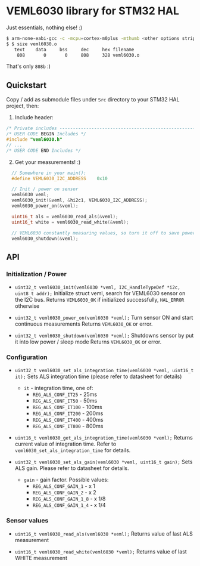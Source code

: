 # VEML6030 library for STM32 HAL
Just essentials, nothing else! :)

```bash
$ arm-none-eabi-gcc -c -mcpu=cortex-m0plus -mthumb <other options stripped> veml6030.o
$ $ size veml6030.o
   text    data     bss     dec     hex filename
    808       0       0     808     328 veml6030.o
```
That's only `808b` :)

## Quickstart
Copy / add as submodule files under `Src` directory to your STM32 HAL project, then:
1. Include header:
```cpp
/* Private includes ----------------------------------------------------------*/
/* USER CODE BEGIN Includes */
#include "veml6030.h"
// ...
/* USER CODE END Includes */
```
2. Get your measurements! :)
```cpp
  // Somewhere in your main():
  #define VEML6030_I2C_ADDRESS    0x10

  // Init / power on sensor
  veml6030 veml;
  veml6030_init(&veml, &hi2c1, VEML6030_I2C_ADDRESS);
  veml6030_power_on(&veml);

  uint16_t als = veml6030_read_als(&veml);
  uint16_t white = veml6030_read_white(&veml);

  // VEML6030 constantly measuring values, so turn it off to save power
  veml6030_shutdown(&veml);
```



## API

### Initialization / Power

 * `uint32_t veml6030_init(veml6030 *veml, I2C_HandleTypeDef *i2c, uint8_t addr);`
   Initialize struct veml, search for VEML6030 sensor on the I2C bus.
   Returns `VEML6030_OK` if initialized successfully, `HAL_ERROR` otherwise

 * `uint32_t veml6030_power_on(veml6030 *veml);`
   Turn sensor ON and start continuous measurements
   Returns `VEML6030_OK` or error.

 * `uint32_t veml6030_shutdown(veml6030 *veml);`
   Shutdowns sensor by put it into low power / sleep mode
   Returns `VEML6030_OK` or error.

### Configuration
 * `uint32_t veml6030_set_als_integration_time(veml6030 *veml, uint16_t it);`
   Sets ALS integration time (please refer to datasheet for details)
   - `it` - integration time, one of:
     * `REG_ALS_CONF_IT25`  - 25ms
     * `REG_ALS_CONF_IT50`  - 50ms
     * `REG_ALS_CONF_IT100`  - 100ms
     * `REG_ALS_CONF_IT200`  - 200ms
     * `REG_ALS_CONF_IT400`  - 400ms
     * `REG_ALS_CONF_IT800`  - 800ms

 * `uint16_t veml6030_get_als_integration_time(veml6030 *veml);`
   Returns current value of integration time. Refer to `veml6030_set_als_integration_time` for details.

 * `uint32_t veml6030_set_als_gain(veml6030 *veml, uint16_t gain);`
   Sets ALS gain. Please refer to datasheet for details.
   - `gain` - gain factor. Possible values:
     * `REG_ALS_CONF_GAIN_1` - x 1
     * `REG_ALS_CONF_GAIN_2` - x 2
     * `REG_ALS_CONF_GAIN_1_8` - x 1/8
     * `REG_ALS_CONF_GAIN_1_4` - x 1/4

### Sensor values
 * `uint16_t veml6030_read_als(veml6030 *veml);`
   Returns value of last ALS measurement

 * `uint16_t veml6030_read_white(veml6030 *veml);`
   Returns value of last WHITE measurement
